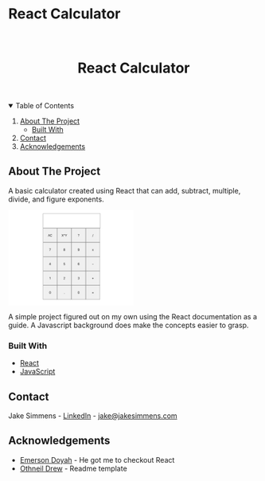 # React Calculator




<!-- PROJECT LOGO -->
<br />
<p align="center">
  <h1 align="center">React Calculator</h1>
  <br/>

</p>



<!-- TABLE OF CONTENTS -->
<details open="open">
  <summary>Table of Contents</summary>
  <ol>
    <li>
      <a href="#about-the-project">About The Project</a>
      <ul>
        <li><a href="#built-with">Built With</a></li>
      </ul>
    </li>
    <li><a href="#contact">Contact</a></li>
    <li><a href="#acknowledgements">Acknowledgements</a></li>
  </ol>
</details>



<!-- ABOUT THE PROJECT -->
## About The Project

A basic calculator created using React that can add, subtract, multiple, divide, and figure exponents.

<img src="./reactCalcScreenShot.png" align="center" width=50%>

A simple project figured out on my own using the React documentation as a guide.  A Javascript background does make the concepts easier to grasp.

### Built With

* [React](https://reactjs.org)
* [JavaScript](https://www.ecma-international.org/technical-committees/tc39/)


<!-- CONTACT -->
## Contact

Jake Simmens - [LinkedIn](https://linkedin.com/in/jakesimmens) - jake@jakesimmens.com

<!--Project Link: [http://jakesimmens.com](http://jakesimmens.com) -->



<!-- ACKNOWLEDGEMENTS -->
## Acknowledgements
* [Emerson Doyah](https://github.com/emerzonic) - He got me to checkout React
* [Othneil Drew](https://github.com/othneildrew/Best-README-Template) - Readme template
